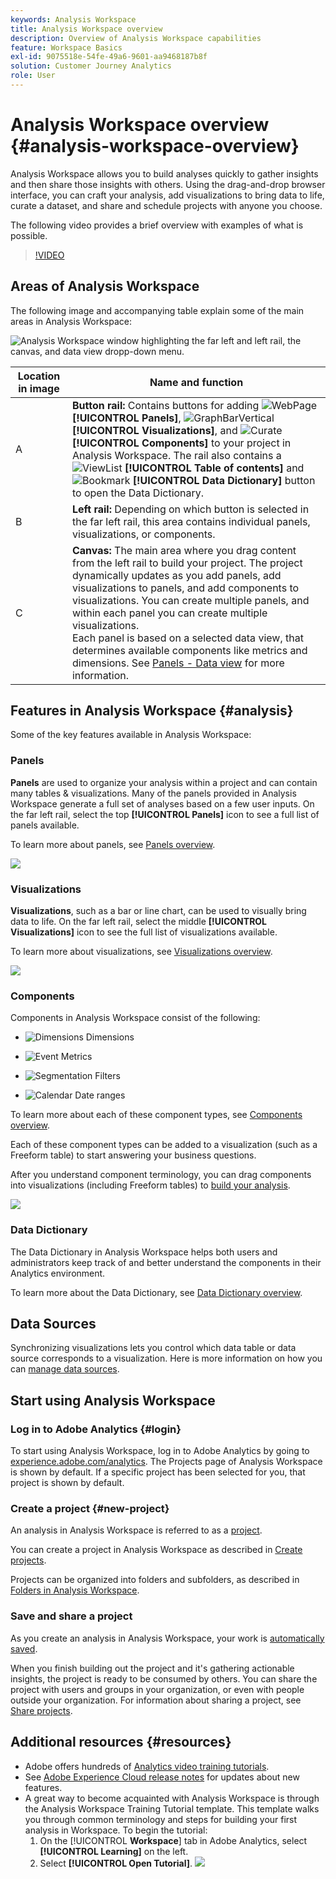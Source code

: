 ```yaml
---
keywords: Analysis Workspace
title: Analysis Workspace overview
description: Overview of Analysis Workspace capabilities
feature: Workspace Basics
exl-id: 9075518e-54fe-49a6-9601-aa9468187b8f
solution: Customer Journey Analytics
role: User
---
```

# Analysis Workspace overview {#analysis-workspace-overview}

Analysis Workspace allows you to build analyses quickly to gather insights and then share those insights with others. Using the drag-and-drop browser interface, you can craft your analysis, add visualizations to bring data to life, curate a dataset, and share and schedule projects with anyone you choose.

The following video provides a brief overview with examples of what is possible.

>[!VIDEO](https://video.tv.adobe.com/v/26266/?quality=12)

## Areas of Analysis Workspace

The following image and accompanying table explain some of the main areas in Analysis Workspace:

![Analysis Workspace window highlighting the far left and left rail, the canvas, and data view dropp-down menu.](assets/analysis-workspace-overview.png)

| Location in image | Name and function |
|---------|----------|
| A | **Button rail:** Contains buttons for adding ![WebPage](/help/assets/icons/WebPage.svg) **[!UICONTROL Panels]**, ![GraphBarVertical](/help/assets/icons/GraphBarVertical.svg) **[!UICONTROL Visualizations]**, and ![Curate](/help/assets/icons/Curate.svg) **[!UICONTROL Components]** to your project in Analysis Workspace. The rail also contains a ![ViewList](/help/assets/icons/ViewList.svg) **[!UICONTROL Table of contents]** and ![Bookmark](/help/assets/icons/Bookmark.svg) **[!UICONTROL Data Dictionary]** button to open the Data Dictionary. |
| B | **Left rail:** Depending on which button is selected in the far left rail, this area contains individual panels, visualizations, or components. |
| C | **Canvas:** The main area where you drag content from the left rail to build your project. The project dynamically updates as you add panels, add visualizations to panels, and add components to visualizations. You can create multiple panels, and within each panel you can create multiple visualizations.<br/>Each panel is based on a selected data view, that determines available components like metrics and dimensions. See [Panels - Data view](/help/analysis-workspace/c-panels/panels.md#data-view) for more information. | 

## Features in Analysis Workspace {#analysis}

Some of the key features available in Analysis Workspace: 

### Panels

**Panels** are used to organize your analysis within a project and can contain many tables & visualizations. Many of the panels provided in Analysis Workspace generate a full set of analyses based on a few user inputs. On the far left rail, select the top **[!UICONTROL Panels]** icon to see a full list of panels available.

To learn more about panels, see [Panels overview](/help/analysis-workspace/c-panels/panels.md).

![](assets/build-panels.png)

### Visualizations

**Visualizations**, such as a bar or line chart, can be used to visually bring data to life. On the far left rail, select the middle **[!UICONTROL Visualizations]** icon to see the full list of visualizations available. 

To learn more about visualizations, see [Visualizations overview](/help/analysis-workspace/visualizations/freeform-analysis-visualizations.md).

![](assets/build-visualizations.png)

### Components

Components in Analysis Workspace consist of the following:

* ![Dimensions](/help/assets/icons/Dimensions.svg) Dimensions

* ![Event](/help/assets/icons/Event.svg) Metrics

* ![Segmentation](/help/assets/icons/Segmentation.svg) Filters

* ![Calendar](/help/assets/icons/Calendar.svg) Date ranges

To learn more about each of these component types, see [Components overview](/help/components/overview.md). 

Each of these component types can be added to a visualization (such as a Freeform table) to start answering your business questions. 

After you understand component terminology, you can drag components into visualizations (including Freeform tables) to [build your analysis](/help/analysis-workspace/visualizations/freeform-table/freeform-table.md).

![](assets/build-components.png)

### Data Dictionary

The Data Dictionary in Analysis Workspace helps both users and administrators keep track of and better understand the components in their Analytics environment.

To learn more about the Data Dictionary, see [Data Dictionary overview](/help/components/data-dictionary/data-dictionary-overview.md).

## Data Sources

Synchronizing visualizations lets you control which data table or data source corresponds to a visualization. Here is more information on how you can [manage data sources](/help/analysis-workspace/visualizations/t-sync-visualization.md).

## Start using Analysis Workspace

### Log in to Adobe Analytics {#login}

To start using Analysis Workspace, log in to Adobe Analytics by going to [experience.adobe.com/analytics](https://experience.adobe.com/analytics). The Projects page of Analysis Workspace is shown by default. If a specific project has been selected for you, that project is shown by default.

### Create a project {#new-project}

An analysis in Analysis Workspace is referred to as a [project](/help/analysis-workspace/build-workspace-project/freeform-overview.md).  

You can create a project in Analysis Workspace as described in [Create projects](/help/analysis-workspace/build-workspace-project/create-projects.md).

Projects can be organized into folders and subfolders, as described in [Folders in Analysis Workspace](/help/analysis-workspace/build-workspace-project/workspace-folders/about-folders.md).

### Save and share a project

As you create an analysis in Analysis Workspace, your work is [automatically saved](/help/analysis-workspace/build-workspace-project/save-projects.md). 

When you finish building out the project and it's gathering actionable insights, the project is ready to be consumed by others. You can share the project with users and groups in your organization, or even with people outside your organization. For information about sharing a project, see [Share projects](/help/analysis-workspace/curate-share/share-projects.md).

## Additional resources {#resources}

* Adobe offers hundreds of [Analytics video training tutorials](https://experienceleague.adobe.com/docs/analytics-learn/tutorials/overview.html).
* See [Adobe Experience Cloud release notes](https://experienceleague.adobe.com/docs/release-notes/experience-cloud/current.html#analytics) for updates about new features.
* A great way to become acquainted with Analysis Workspace is through the Analysis Workspace Training Tutorial template. This template walks you through common terminology and steps for building your first analysis in Workspace. To begin the tutorial:
  1. On the [!UICONTROL **Workspace**] tab in Adobe Analytics, select **[!UICONTROL Learning]** on the left.
  1. Select **[!UICONTROL Open Tutorial]**.
     ![](assets/training-tutorial.png)
